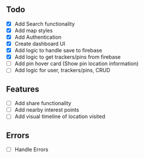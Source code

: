 ## Todo

- [x] Add Search functionality
- [x] Add map styles
- [x] Add Authentication
- [x] Create dashboard UI
- [x] Add logic to handle save to firebase
- [x] Add logic to get trackers/pins from firebase
- [ ] Add pin hover card (Show pin location information)
- [ ] Add logic for user, trackers/pins, CRUD

## Features

- [ ] Add share functionality
- [ ] Add nearby interest points
- [ ] Add visual timeline of location visited

## Errors

- [ ] Handle Errors
